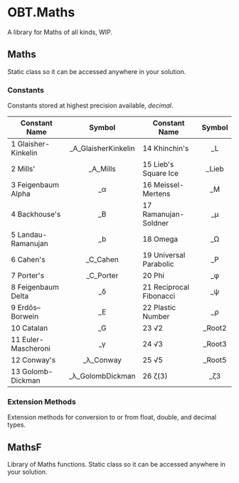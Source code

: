 # OBT.Maths
 A library for Maths of all kinds, WIP.

## Maths
 Static class so it can be accessed anywhere in your solution.

### Constants
 Constants stored at highest precision available, *decimal*. 
 
 | Constant Name        | Symbol              | Constant Name           | Symbol  |
 | -------------------- |:-------------------:| ----------------------- |:-------:|
 | 1  Glaisher-Kinkelin | _A_GlaisherKinkelin | 14 Khinchin's           | _L      |
 | 2  Mills'            | _A_Mills            | 15 Lieb's Square Ice    | _Lieb   |
 | 3  Feigenbaum Alpha  | _α                  | 16 Meissel-Mertens      | _M      |
 | 4  Backhouse's       | _B                  | 17 Ramanujan-Soldner    | _μ      |
 | 5  Landau-Ramanujan  | _b                  | 18 Omega                | _Ω      |
 | 6  Cahen's           | _C_Cahen            | 19 Universal Parabolic  | _P      |
 | 7  Porter's          | _C_Porter           | 20 Phi                  | _φ      |
 | 8  Feigenbaum Delta  | _δ                  | 21 Reciprocal Fibonacci | _ψ      |
 | 9  Erdős–Borwein     | _E                  | 22 Plastic Number       | _ρ      |
 | 10 Catalan           | _G                  | 23 √2                   | _Root2  |
 | 11 Euler-Mascheroni  | _γ                  | 24 √3                   | _Root3  |
 | 12 Conway's          | _λ_Conway           | 25 √5                   | _Root5  |
 | 13 Golomb-Dickman    | _λ_GolombDickman    | 26 ζ(3)                 | _ζ3     |
 
### Extension Methods
 Extension methods for conversion to or from float, double, and decimal types.
 
## MathsF
 Library of Maths functions. Static class so it can be accessed anywhere in your solution.